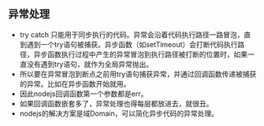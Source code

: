 异常处理
---
- try catch 只能用于同步执行的代码。异常会沿着代码执行路径一路冒泡，直到遇到一个try语句被捕获。异步函数（如setTimeout）会打断代码执行路径，异步函数执行过程中产生的异常冒泡到执行路径被打断的位置时，如果一直没有遇到try语句，就作为全局异常抛出。
- 所以要在异常冒泡到断点之前用try语句捕获异常，并通过回调函数传递被捕获的异常。比如在异步函数开始就用。
- 因此nodejs回调函数第一个参数都是err。
- 如果回调函数嵌套多了，异常处理也得每层都放进去，就很丑。
- nodejs的解决方案是域Domain，可以简化异步代码的异常处理。